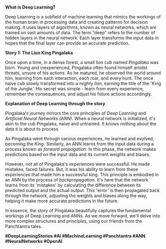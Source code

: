 **What is Deep Learning?**

Deep Learning is a subfield of machine learning that mimics the workings of the human brain in processing data and creating patterns for decision making. It uses layers of algorithms, known as neural networks, which are trained on vast amounts of data. The term "deep" refers to the number of hidden layers in the neural network. Each layer transforms the input data in hopes that the final layer can provide an accurate prediction.

**Story 1: The Lion King Pingalaka**

Once upon a time, in a dense forest, a small lion cub named *Pingalaka* was born. Young and inexperienced, Pingalaka often found himself amidst threats, unsure of his actions. As he matured, he observed the world around him, learning from each interaction, each roar, and every hunt. The once naive cub slowly transformed into a *mighty lion*, earning the title of the 'King of the Jungle.' His secret was simple - learn from every experience, remember the consequences, and adjust his future actions accordingly.

**Explanation of Deep Learning through the story**

Pingalaka's journey mirrors the core principles of *Deep Learning* and *Artificial Neural Networks (ANN)*. When a neural network is initialized, it's akin to the cub Pingalaka, naive and untrained. It knows nothing about the data it is about to process.

As Pingalaka went through various experiences, he learned and evolved, becoming the *King*. Similarly, an ANN learns from the input data during a process known as *forward propagation*. In this phase, the network makes predictions based on the input data and its current weights and biases.

However, not all of Pingalaka's experiences were successful. He made mistakes, faced failures. But, it was his ability to learn from these experiences that made him a successful king. This principle is embodied in an ANN by the process of *backpropagation*. It's here that the network learns from its 'mistakes' by calculating the difference between its predicted output and the actual output. This 'error' is then propagated back through the network, adjusting the weights and biases along the way, helping it make more accurate predictions in the future.

In essence, the story of Pingalaka beautifully captures the fundamental workings of Deep Learning and ANNs. As we move forward, we'll delve into more complex structures and principles, using our friends from the Panchtantra tales.

**#DeepLearningStories #AI #MachineLearning #Panchtantra #ANN #NeuralNetworks #OpenAI**